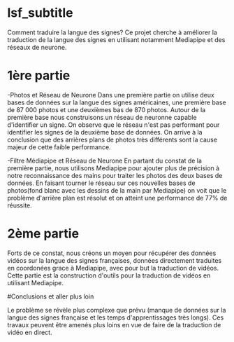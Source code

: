 # lsf_subtitle

Comment traduire la langue des signes? 
Ce projet cherche à améliorer la traduction de la langue des signes en utilisant notamment Mediapipe et des réseaux de neurone.

# 1ère partie

-Photos et Réseau de Neurone
Dans une première partie on utilise deux bases de données sur la langue des signes américaines, une première base de 87 000 photos et une deuxièmes bas de 870 photos.
Autour de la première base nous construisons un réseau de neuronne capable d'identifier un signe. On observe que le réseau n'est pas performant pour identifier les signes de la deuxième base de données. On arrive à la conclusion que des arrières plans de photos très différents sont la cause majeur de cette faible performance. 
 
-Filtre Médiapipe et Réseau de Neurone
En partant du constat de la première partie, nous utilisons Mediapipe pour ajouter plus de précision à notre reconnaissance des mains pour traiter les photos des deux bases de données. En faisant tourner le réseau sur ces nouvelles bases de photos(fond blanc avec les dessins de la main par Mediapipe) on voit que le problème d'arrière plan est résolut et on atteint une performance de 77% de réussite.

# 2ème partie

Forts de ce constat, nous créons un moyen pour récupérer des données vidéos sur la langue des signes françaises, données directement traduites en coordonées grace à Mediapipe, avec pour but la traduction de vidéos. Cette partie est la construction d'outils pour la traduction de vidéos en utilisant Mediapipe. 

#Conclusions et aller plus loin

Le problème se révèle plus complexe que prévu (manque de données sur la langue des signes française et les temps d'apprentissages très longs). Ces travaux peuvent être amenés plus loins en vue de faire de la traduction de vidéo en direct.
